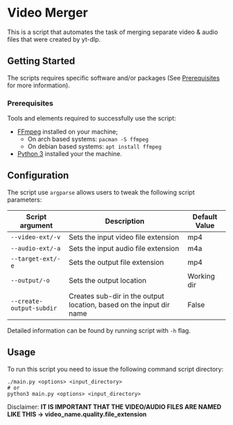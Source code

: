 # Video Merger

This is a script that automates the task of merging separate video & audio files that were created by yt-dlp.

## Getting Started

The scripts requires specific software and/or packages (See [Prerequisites](#prerequisites) for more information).

### Prerequisites

Tools and elements required to successfully use the script:

* [FFmpeg](https://ffmpeg.org/) installed on your machine;
  * On arch based systems: `pacman -S ffmpeg`
  * On debian based systems: `apt install ffmpeg`
* [Python 3](https://www.python.org/) installed your the machine.

## Configuration

The script use `argparse` allows users to tweak the following script parameters:

| Script argument           | Description                                                         | Default Value |
| ------------------------- | ------------------------------------------------------------------- | ------------- |
| `--video-ext/-v`          | Sets the input video file extension                                 | mp4           |
| `--audio-ext/-a`          | Sets the input audio file extension                                 | m4a           |
| `--target-ext/-e`         | Sets the output file extension                                      | mp4           |
| `--output/-o`             | Sets the output location                                            | Working dir   |
| `--create-output-subdir`  | Creates sub-dir in the output location, based on the input dir name | False         |

Detailed information can be found by running script with `-h` flag.

## Usage

To run this script you need to issue the following command script directory:

```properties
./main.py <options> <input_directory>
# or
python3 main.py <options> <input_directory>
```

Disclaimer: **IT IS IMPORTANT THAT THE VIDEO/AUDIO FILES ARE NAMED LIKE THIS -> video_name.quality.file_extension**
